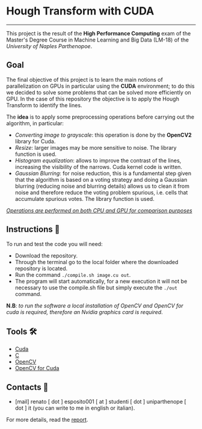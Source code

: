 # Hough Transform with CUDA
***
This project is the result of the **High Performance Computing** exam of the Master's Degree Course in Machine Learning and Big Data (LM-18) of the *University of Naples Parthenopoe*.


## Goal
The final objective of this project is to learn the main notions of parallelization on GPUs in particular using the **CUDA** environment; to do this we decided to solve some problems that can be solved more efficiently on GPU.
In the case of this repository the objective is to apply the Hough Transform to identify the lines.

The **idea** is to apply some preprocessing operations before carrying out the algorithm, in particular:
- *Converting image to grayscale*: this operation is done by the **OpenCV2** library for Cuda.
- *Resize*: larger images may be more sensitive to noise. The library function is used.
- *Histogram equalization*: allows to improve the contrast of the lines, increasing the visibility of the narrows. Cuda kernel code is written.
- *Gaussian Blurring*: for noise reduction, this is a fundamental step given that the algorithm is based on a voting strategy and doing a Gaussian blurring (reducing noise and blurring details) allows us to clean it from noise and therefore reduce the voting problem spurious, i.e. cells that accumulate spurious votes. The library function is used.

<u>*Operations are performed on both CPU and GPU for comparison purposes*</u>

## Instructions 🚀
To run and test the code you will need:
- Download the repository.
- Through the terminal go to the local folder where the downloaded repository is located.
- Run the command `./compile.sh image.cu out`.
- The program will start automatically, for a new execution it will not be necessary to use the compile.sh file but simply execute the `./out` command.

**N.B**: *to run the software a local installation of OpenCV and OpenCV for cuda is required, therefore an Nvidia graphics card is required*. 
## Tools 🛠
- [Cuda](https://developer.nvidia.com/cuda-toolkit)
- [C](https://en.wikipedia.org/wiki/C_(programming_language) )
- [OpenCV](https://opencv.org/)
- [OpenCV for Cuda](https://opencv.org/platforms/cuda/)

## Contacts 🪪
- [mail] renato [ dot ] esposito001 [ at ] studenti [ dot ] uniparthenope [ dot ] it (you can write to me in english or italian).

For more details, read the [report](./Report.pdf).
